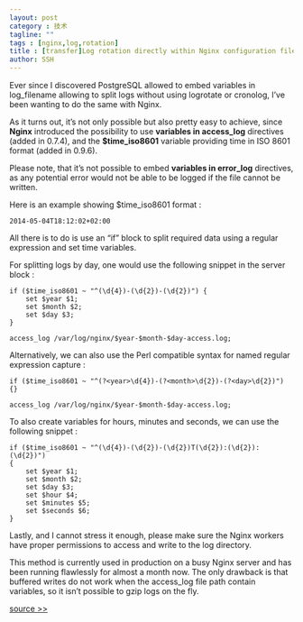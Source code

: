 ```yaml
---
layout: post
category : 技术
tagline: ""
tags : [nginx,log,rotation]
title : [transfer]Log rotation directly within Nginx configuration file
author: SSH
---
```



Ever since I discovered PostgreSQL allowed to embed variables in log_filename allowing to split logs without using logrotate or cronolog, I’ve been wanting to do the same with Nginx.

As it turns out, it’s not only possible but also pretty easy to achieve, since **Nginx** introduced the possibility to use **variables in access_log** directives (added in 0.7.4), and the **$time_iso8601** variable providing time in ISO 8601 format (added in 0.9.6).

Please note, that it’s not possible to embed **variables in error_log** directives, as any potential error would not be able to be logged if the file cannot be written.

Here is an example showing $time_iso8601 format :

    2014-05-04T18:12:02+02:00

All there is to do is use an “if” block to split required data using a regular expression and set time variables.

For splitting logs by day, one would use the following snippet in the server block :

    if ($time_iso8601 ~ "^(\d{4})-(\d{2})-(\d{2})") {
        set $year $1;
        set $month $2;
        set $day $3;
    }
    
    access_log /var/log/nginx/$year-$month-$day-access.log;

Alternatively, we can also use the Perl compatible syntax for named regular expression capture :

    if ($time_iso8601 ~ "^(?<year>\d{4})-(?<month>\d{2})-(?<day>\d{2})") {}
    
    access_log /var/log/nginx/$year-$month-$day-access.log;

To also create variables for hours, minutes and seconds, we can use the following snippet :

    if ($time_iso8601 ~ "^(\d{4})-(\d{2})-(\d{2})T(\d{2}):(\d{2}):(\d{2})")
    {
        set $year $1;
        set $month $2;
        set $day $3;
        set $hour $4;
        set $minutes $5;
        set $seconds $6;
    }

Lastly, and I cannot stress it enough, please make sure the Nginx workers have proper permissions to access and write to the log directory.

This method is currently used in production on a busy Nginx server and has been running flawlessly for almost a month now. The only drawback is that buffered writes do not work when the access_log file path contain variables, so it isn’t possible to gzip logs on the fly.

[source >>](http://www.cambus.net/log-rotation-directly-within-nginx-configuration-file/)